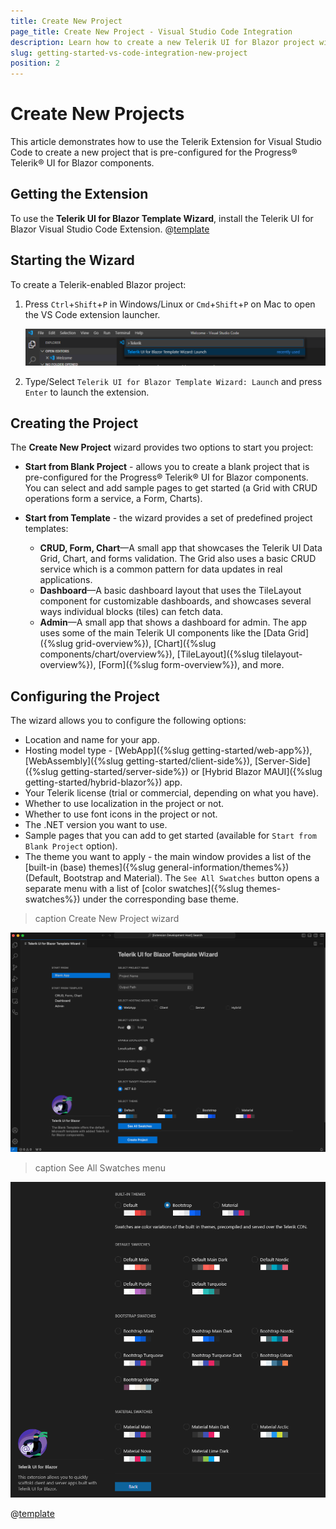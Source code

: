 ```yaml
---
title: Create New Project
page_title: Create New Project - Visual Studio Code Integration
description: Learn how to create a new Telerik UI for Blazor project with our Visual Studio Code Templates.
slug: getting-started-vs-code-integration-new-project
position: 2
---
```



# Create New Projects

This article demonstrates how to use the Telerik Extension for Visual Studio Code to create a new project that is pre-configured for the Progress&reg; Telerik&reg; UI for Blazor components.

## Getting the Extension

To use the **Telerik UI for Blazor Template Wizard**, install the Telerik UI for Blazor Visual Studio Code Extension. @[template](/_contentTemplates/common/general-info.md#vs-code-x-download)

## Starting the Wizard

To create a Telerik-enabled Blazor project:

1. Press `Ctrl`+`Shift`+`P` in Windows/Linux or `Cmd`+`Shift`+`P` on Mac to open the VS Code extension launcher.

    ![launch Telerik Blazor VS Code extension](images/launch-extension.png)

1. Type/Select `Telerik UI for Blazor Template Wizard: Launch` and press `Enter` to launch the extension.

## Creating the Project

The **Create New Project** wizard provides two options to start you project:

* **Start from Blank Project** - allows you to create a blank project that is pre-configured for the Progress® Telerik® UI for Blazor components. You can select and add sample pages to get started (a Grid with CRUD operations form a service, a Form, Charts).

* **Start from Template** - the wizard provides a set of predefined project templates:
    * **CRUD, Form, Chart**&mdash;A small app that showcases the Telerik UI Data Grid, Chart, and forms validation. The Grid also uses a basic CRUD service which is a common pattern for data updates in real applications.
    * **Dashboard**&mdash;A basic dashboard layout that uses the TileLayout component for customizable dashboards, and showcases several ways individual blocks (tiles) can fetch data.
    * **Admin**&mdash;A small app that shows a dashboard for admin. The app uses some of the main Telerik UI components like the [Data Grid]({%slug grid-overview%}), [Chart]({%slug components/chart/overview%}), [TileLayout]({%slug tilelayout-overview%}), [Form]({%slug form-overview%}), and more.

## Configuring the Project

The wizard allows you to configure the following options:

* Location and name for your app.
* Hosting model type - [WebApp]({%slug getting-started/web-app%}), [WebAssembly]({%slug getting-started/client-side%}), [Server-Side]({%slug getting-started/server-side%}) or [Hybrid Blazor MAUI]({%slug getting-started/hybrid-blazor%}) app.
* Your Telerik license (trial or commercial, depending on what you have). 
* Whether to use localization in the project or not.
* Whether to use font icons in the project or not.
* The .NET version you want to use.
* Sample pages that you can add to get started (available for `Start from Blank Project` option).
* The theme you want to apply - the main window provides a list of the [built-in (base) themes]({%slug general-information/themes%}) (Default, Bootstrap and Material). The `See All Swatches` button opens a separate menu with a list of [color swatches]({%slug themes-swatches%}) under the corresponding base theme.

>caption Create New Project wizard

![VS code wizard overview](images/vs-code-new-project-wizard.png)

>caption See All Swatches menu

![VS code wizard overview](images/vs-code-swatches-menu.png)

@[template](/_contentTemplates/common/general-info.md#vs-code-nuget-note)
